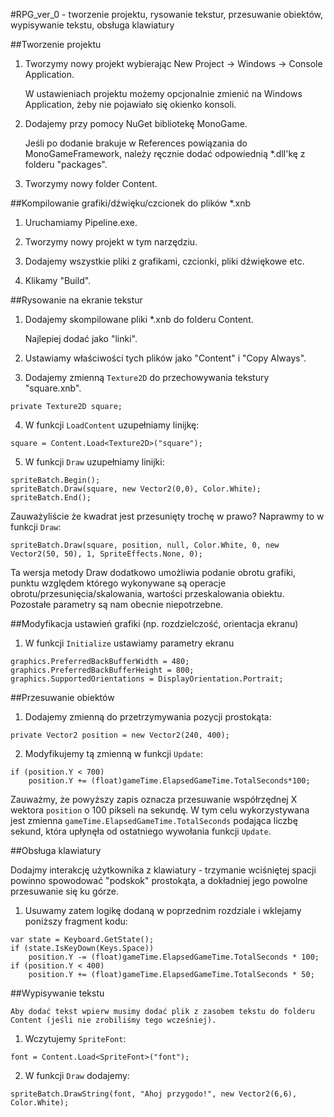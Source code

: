#RPG_ver_0 - tworzenie projektu, rysowanie tekstur, przesuwanie obiektów, wypisywanie tekstu, obsługa klawiatury

##Tworzenie projektu
1. Tworzymy nowy projekt wybierając New Project -> Windows -> Console Application.

	W ustawieniach projektu możemy opcjonalnie zmienić na Windows Application, żeby nie pojawiało się okienko konsoli.

2. Dodajemy przy pomocy NuGet bibliotekę MonoGame.
	
	Jeśli po dodanie brakuje w References powiązania do MonoGameFramework, należy ręcznie dodać odpowiednią *.dll'kę z folderu "packages".
	
3. Tworzymy nowy folder Content.

##Kompilowanie grafiki/dźwięku/czcionek do plików \*.xnb

1. Uruchamiamy Pipeline.exe.

2. Tworzymy nowy projekt w tym narzędziu.

3. Dodajemy wszystkie pliki z grafikami, czcionki, pliki dźwiękowe etc.

4. Klikamy "Build".
	
##Rysowanie na ekranie tekstur
	
1. Dodajemy skompilowane pliki *.xnb do folderu Content.

	Najlepiej dodać jako "linki".

2. Ustawiamy właściwości tych plików jako "Content" i "Copy Always".
	
3. Dodajemy zmienną `Texture2D` do przechowywania tekstury "square.xnb".

```private Texture2D square;```

4. W funkcji `LoadContent` uzupełniamy linijkę:

```square = Content.Load<Texture2D>("square");```
	
5. W funkcji `Draw` uzupełniamy linijki:
	
```
spriteBatch.Begin();
spriteBatch.Draw(square, new Vector2(0,0), Color.White);
spriteBatch.End();
```
	
Zauważyliście że kwadrat jest przesunięty trochę w prawo? Naprawmy to w funkcji `Draw`:
	
```
spriteBatch.Draw(square, position, null, Color.White, 0, new Vector2(50, 50), 1, SpriteEffects.None, 0);
```

Ta wersja metody Draw dodatkowo umożliwia podanie obrotu grafiki, punktu względem którego wykonywane są operacje obrotu/przesunięcia/skalowania, wartości przeskalowania obiektu. Pozostałe parametry są nam obecnie niepotrzebne.
	
##Modyfikacja ustawień grafiki (np. rozdzielczość, orientacja ekranu)
	
1. W funkcji `Initialize` ustawiamy parametry ekranu
	
```
graphics.PreferredBackBufferWidth = 480;
graphics.PreferredBackBufferHeight = 800;
graphics.SupportedOrientations = DisplayOrientation.Portrait;
```

##Przesuwanie obiektów
	
1. Dodajemy zmienną do przetrzymywania pozycji prostokąta:
	
```
private Vector2 position = new Vector2(240, 400);
```

2. Modyfikujemy tą zmienną w funkcji `Update`:
	
```
if (position.Y < 700)
	position.Y += (float)gameTime.ElapsedGameTime.TotalSeconds*100;
```
	
Zauważmy, że powyższy zapis oznacza przesuwanie współrzędnej X wektora `position` o 100 pikseli na sekundę. W tym celu wykorzystywana jest zmienna `gameTime.ElapsedGameTime.TotalSeconds` podająca liczbę sekund, która upłynęła od ostatniego wywołania funkcji `Update`.

##Obsługa klawiatury

Dodajmy interakcję użytkownika z klawiatury - trzymanie wciśniętej spacji powinno spowodować "podskok" prostokąta, a dokładniej jego powolne przesuwanie się ku górze.

1. Usuwamy zatem logikę dodaną w poprzednim rozdziale i wklejamy poniższy fragment kodu:
	
```
var state = Keyboard.GetState();
if (state.IsKeyDown(Keys.Space))
	position.Y -= (float)gameTime.ElapsedGameTime.TotalSeconds * 100;
if (position.Y < 400)
	position.Y += (float)gameTime.ElapsedGameTime.TotalSeconds * 50;
```
		

##Wypisywanie tekstu

	Aby dodać tekst wpierw musimy dodać plik z zasobem tekstu do folderu Content (jeśli nie zrobiliśmy tego wcześniej).

1. Wczytujemy `SpriteFont`:
	
```
font = Content.Load<SpriteFont>("font");
```
	
2. W funkcji `Draw` dodajemy:
	
```
spriteBatch.DrawString(font, "Ahoj przygodo!", new Vector2(6,6), Color.White);
```
	